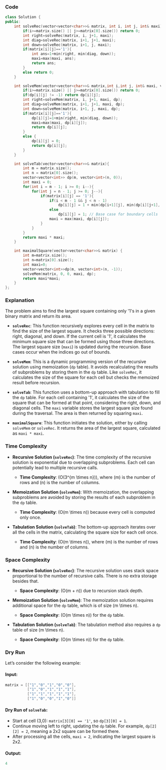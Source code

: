 ### Code

```cpp
class Solution {
public:
    int solveRec(vector<vector<char>>& matrix, int i, int j, int& maxi){
        if(i>=matrix.size() || j>=matrix[0].size()) return 0;
        int right=solveRec(matrix, i, j+1, maxi);
        int diag=solveRec(matrix, i+1, j+1, maxi);
        int down=solveRec(matrix, i+1, j, maxi);
        if(matrix[i][j]=='1'){
            int ans=1+min(right, min(diag, down));
            maxi=max(maxi, ans);
            return ans;
        }
        else return 0;
    }

    int solveMem(vector<vector<char>>& matrix,int i,int j, int& maxi, vector<vector<int>>& dp){
        if(i>=matrix.size() || j>=matrix[0].size()) return 0;
        if(dp[i][j] != -1) return dp[i][j];
        int right=solveMem(matrix, i, j+1, maxi, dp);
        int diag=solveMem(matrix, i+1, j+1, maxi, dp);
        int down=solveMem(matrix, i+1, j, maxi, dp);
        if(matrix[i][j]=='1'){
            dp[i][j]=1+min(right, min(diag, down));
            maxi=max(maxi, dp[i][j]);
            return dp[i][j];
        }
        else {
            dp[i][j] = 0;
            return dp[i][j];
        }
    }

    int solveTab(vector<vector<char>>& matrix){
        int m = matrix.size();
        int n = matrix[0].size();
        vector<vector<int>> dp(m, vector<int>(n, 0));
        int maxi = 0;
        for(int i = m - 1; i >= 0; i--){
            for(int j = n - 1; j >= 0; j--){
                if(matrix[i][j] == '1'){
                    if(i < m - 1 && j < n - 1)
                        dp[i][j] = 1 + min(dp[i+1][j], min(dp[i][j+1], dp[i+1][j+1]));
                    else
                        dp[i][j] = 1; // Base case for boundary cells
                    maxi = max(maxi, dp[i][j]);
                }
            }
        }
        return maxi * maxi;
    }

    int maximalSquare(vector<vector<char>>& matrix) {
        int m=matrix.size();
        int n=matrix[0].size();
        int maxi=0;
        vector<vector<int>>dp(m, vector<int>(n, -1));
        solveMem(matrix, 0, 0, maxi, dp);
        return maxi*maxi;
    }
};
```

### Explanation

The problem aims to find the largest square containing only '1's in a given binary matrix and return its area.

- **`solveRec`**: This function recursively explores every cell in the matrix to find the size of the largest square. It checks three possible directions: right, diagonal, and down. If the current cell is '1', it calculates the minimum square size that can be formed using those three directions. The largest square size (`maxi`) is updated during the recursion. Base cases occur when the indices go out of bounds.
  
- **`solveMem`**: This is a dynamic programming version of the recursive solution using memoization (`dp` table). It avoids recalculating the results of subproblems by storing them in the `dp` table. Like `solveRec`, it calculates the size of the square for each cell but checks the memoized result before recursion.
  
- **`solveTab`**: This function uses a bottom-up approach with tabulation to fill the `dp` table. For each cell containing '1', it calculates the size of the square that can be formed at that point, considering the right, down, and diagonal cells. The `maxi` variable stores the largest square size found during the traversal. The area is then returned by squaring `maxi`.
  
- **`maximalSquare`**: This function initiates the solution, either by calling `solveMem` or `solveRec`. It returns the area of the largest square, calculated as `maxi * maxi`.

### Time Complexity

- **Recursive Solution (`solveRec`)**: The time complexity of the recursive solution is exponential due to overlapping subproblems. Each cell can potentially lead to multiple recursive calls.
  - **Time Complexity**: \(O(3^{m \times n})\), where \(m\) is the number of rows and \(n\) is the number of columns.
  
- **Memoization Solution (`solveMem`)**: With memoization, the overlapping subproblems are avoided by storing the results of each subproblem in the `dp` table.
  - **Time Complexity**: \(O(m \times n)\) because every cell is computed only once.

- **Tabulation Solution (`solveTab`)**: The bottom-up approach iterates over all the cells in the matrix, calculating the square size for each cell once.
  - **Time Complexity**: \(O(m \times n)\), where \(m\) is the number of rows and \(n\) is the number of columns.

### Space Complexity

- **Recursive Solution (`solveRec`)**: The recursive solution uses stack space proportional to the number of recursive calls. There is no extra storage besides that.
  - **Space Complexity**: \(O(m + n)\) due to recursion stack depth.

- **Memoization Solution (`solveMem`)**: The memoization solution requires additional space for the `dp` table, which is of size \(m \times n\).
  - **Space Complexity**: \(O(m \times n)\) for the `dp` table.

- **Tabulation Solution (`solveTab`)**: The tabulation method also requires a `dp` table of size \(m \times n\).
  - **Space Complexity**: \(O(m \times n)\) for the `dp` table.

### Dry Run

Let’s consider the following example:

#### Input:
```cpp
matrix = [["1","0","1","0","0"],
          ["1","0","1","1","1"],
          ["1","1","1","1","1"],
          ["1","0","0","1","0"]]
```

#### Dry Run of `solveTab`:

- Start at cell (3,0): `matrix[3][0] == '1'`, so `dp[3][0] = 1`.
- Continue moving left to right, updating the `dp` table. For example, `dp[2][2] = 2`, meaning a 2x2 square can be formed there.
- After processing all the cells, `maxi = 2`, indicating the largest square is 2x2.
  
#### Output:
```cpp
4
```
